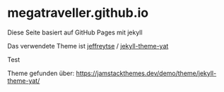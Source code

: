 # megatraveller.github.io

Diese Seite basiert auf GitHub Pages mit jekyll

Das verwendete Theme ist [jeffreytse](https://github.com/jeffreytse) / [jekyll-theme-yat](https://github.com/jeffreytse/jekyll-theme-yat)

Test

Theme gefunden über: https://jamstackthemes.dev/demo/theme/jekyll-theme-yat/
